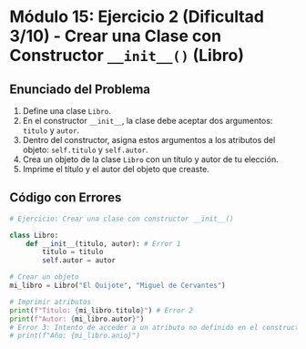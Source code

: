 # Módulo 15: Ejercicio 2 (Dificultad 3/10) - Crear una Clase con Constructor `__init__()` (Libro)

## Enunciado del Problema

1.  Define una clase `Libro`.
2.  En el constructor `__init__`, la clase debe aceptar dos argumentos: `titulo` y `autor`.
3.  Dentro del constructor, asigna estos argumentos a los atributos del objeto: `self.titulo` y `self.autor`.
4.  Crea un objeto de la clase `Libro` con un título y autor de tu elección.
5.  Imprime el título y el autor del objeto que creaste.

## Código con Errores

```python
# Ejercicio: Crear una clase con constructor __init__()

class Libro:
    def __init__(titulo, autor): # Error 1
        titulo = titulo
        self.autor = autor

# Crear un objeto
mi_libro = Libro("El Quijote", "Miguel de Cervantes")

# Imprimir atributos
print(f"Título: {mi_libro.titulo}") # Error 2
print(f"Autor: {mi_libro.autor}")
# Error 3: Intento de acceder a un atributo no definido en el constructor
# print(f"Año: {mi_libro.anio}")
```
